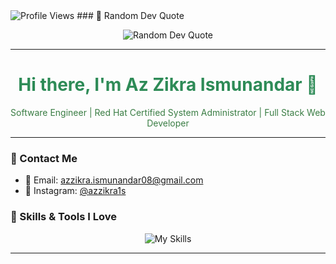 <img src="https://komarev.com/ghpvc/?username=azzikra1s&label=Profile%20views&color=blueviolet&style=for-the-badge" alt="Profile Views">
### 💭 Random Dev Quote

<p align="center">
  <img src="https://quotes-github-readme.vercel.app/api?type=horizontal&theme=light" alt="Random Dev Quote">
</p>

---

<h1 align="center" style="color: #2e8b57;">Hi there, I'm Az Zikra Ismunandar 👋</h1>

<p align="center" style="color: #3a7d44;">
  Software Engineer | Red Hat Certified System Administrator | Full Stack Web Developer
  <br>
</p>

---

### 🌱 Contact Me
- 📧 Email: [azzikra.ismunandar08@gmail.com](mailto:azzikra.ismunandar08@gmail.com)  
- 📸 Instagram: [@azzikra1s](https://www.instagram.com/azzikra1s)


### 🍃 Skills & Tools I Love
<p align="center">
  <img src="https://skillicons.dev/icons?i=html,css,javascript,php,python,java,bootstrap,figma,tailwind,laravel,nodejs,vue,mysql,mongodb,sqlite,git&theme=light&perline=8" alt="My Skills">
</p>

---


